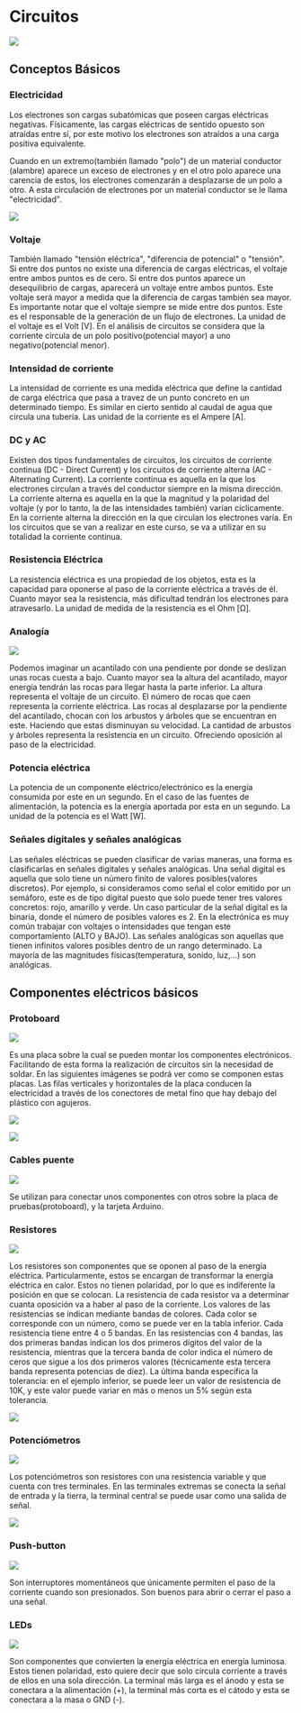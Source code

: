# Circuitos
![](img/Circuitos.png)

## Conceptos Básicos

### Electricidad

Los electrones son cargas subatómicas que poseen cargas eléctricas negativas. Físicamente, las cargas eléctricas de sentido opuesto son atraídas entre sí, por este motivo los electrones son atraídos a una carga positiva equivalente.

Cuando en un extremo(también llamado "polo") de un material conductor (alambre) aparece un exceso de electrones y en el otro polo aparece una carencia de estos, los electrones comenzarán a desplazarse de un polo a otro. A esta circulación de electrones por un material conductor se le llama "electricidad".

![](img/corriente.jpg)

### Voltaje

También llamado "tensión eléctrica", "diferencia de potencial" o "tensión".
Si entre dos puntos no existe una diferencia de cargas eléctricas, el voltaje entre ambos puntos es de cero. Si entre dos puntos aparece un desequilibrio de cargas, aparecerá un voltaje entre ambos puntos. Este voltaje será mayor a medida que la diferencia de cargas también sea mayor. Es importante notar que el voltaje siempre se mide entre dos puntos. Este es el responsable de la generación de un flujo de electrones. La unidad de el voltaje es el Volt [V]. En el análisis de circuitos se considera que la corriente circula de un polo positivo(potencial mayor) a uno negativo(potencial menor).

### Intensidad de corriente

La intensidad de corriente es una medida eléctrica que define la cantidad de carga eléctrica que pasa a travez de un punto concreto en un determinado tiempo. Es similar en cierto sentido al caudal de agua que circula una tubería. Las unidad de la corriente es el Ampere [A].

### DC y AC

Existen dos tipos fundamentales de circuitos, los circuitos de corriente continua (DC - Direct Current) y los circuitos de corriente alterna (AC - Alternating Current).
La corriente continua es aquella en la que los electrones circulan a través del conductor siempre en la misma dirección.  La corriente alterna es aquella en la que la magnitud y la polaridad del voltaje (y por lo tanto, la de las intensidades también) varían cíclicamente. En la corriente alterna la dirección en la que circulan los electrones varía.
En los circuitos que se van a realizar en este curso,  se va a utilizar en su totalidad la corriente continua.

### Resistencia Eléctrica

La resistencia eléctrica es una propiedad de los objetos, esta es la capacidad para oponerse al paso de la corriente eléctrica a través de él. Cuanto mayor sea la resistencia, más dificultad tendrán los electrones para atravesarlo. La unidad de medida de la resistencia es el Ohm [Ω].

### Analogía

![](img/analogia.png)

Podemos imaginar un acantilado con una pendiente por donde se deslizan unas rocas cuesta a bajo. Cuanto mayor sea la altura del acantilado, mayor energía tendrán las rocas para llegar hasta la parte inferior. La altura representa el voltaje de un circuito. El número de rocas que caen representa la corriente eléctrica. Las rocas al desplazarse por la pendiente del acantilado, chocan con los arbustos y árboles que se encuentran en este. Haciendo que estas disminuyan su velocidad. La cantidad de arbustos y árboles representa la resistencia en un circuito. Ofreciendo oposición al paso de la electricidad.


### Potencia eléctrica

La potencia de un componente eléctrico/electrónico es la energía consumida por este en un segundo. En el caso de las fuentes de alimentación, la potencia es la energía aportada por esta en un segundo. La unidad de la potencia es el Watt [W].

### Señales digitales y señales analógicas

Las señales eléctricas se pueden clasificar de varias maneras, una forma es clasificarlas en señales digitales y señales analógicas. Una señal digital es aquella que solo tiene un número finito de valores posibles(valores discretos). Por ejemplo, si consideramos como señal el color emitido por un semáforo, este es de tipo digital puesto que solo puede tener tres valores concretos: rojo, amarillo y verde.
Un caso particular de la señal digital es la binaria, donde el número de posibles valores es 2. En la electrónica es muy común trabajar con voltajes o intensidades que tengan este comportamiento (ALTO y BAJO).
Las señales analógicas son aquellas que tienen infinitos valores posibles dentro de un rango determinado. La mayoría de las magnitudes físicas(temperatura, sonido, luz,...) son analógicas.

## Componentes eléctricos básicos

### Protoboard

![](img/proto1.png)

Es una placa sobre la cual se pueden montar los componentes electrónicos. Facilitando de esta forma la realización de circuitos sin la necesidad de soldar.
En las siguientes imágenes se podrá ver como se componen estas placas. Las filas verticales y horizontales de la placa conducen la electricidad a través de los conectores de metal fino que hay debajo del plástico con agujeros.

![](img/proto2.png)

![](img/proto3.png)

### Cables puente

![](img/cables.png)

Se utilizan para conectar unos componentes con otros sobre la placa de pruebas(protoboard), y la tarjeta Arduino.

### Resistores

![](img/resistores.png)

Los resistores son componentes que se oponen al paso de la energía eléctrica. Particularmente, estos se encargan de transformar la energía eléctrica en calor. Estos no tienen polaridad, por lo que es indiferente la posición en que se colocan.
La resistencia de cada resistor va a determinar cuanta oposición va a haber al paso de la corriente. Los valores de las resistencias se indican mediante bandas de colores. Cada color se corresponde con un número, como se puede ver en la tabla inferior. 
Cada
resistencia tiene entre 4 o 5 bandas. En las resistencias con 4 bandas, las dos primeras
bandas indican los dos primeros dígitos del valor de la resistencia, mientras que la tercera
banda de color indica el número de ceros que sigue a los dos primeros valores
(técnicamente esta tercera banda representa potencias de diez). La última banda
especifica la tolerancia: en el ejemplo inferior, se puede leer un valor de resistencia de
10K, y este valor puede variar en más o menos un 5% según esta tolerancia.

![](img/tablaResistencias.png)

### Potenciómetros

![](img/pot.png)

Los potenciómetros son resistores con una resistencia variable y que cuenta con tres terminales. En las terminales extremas se conecta la señal de entrada y la tierra, la terminal central se puede usar como una salida de señal.

![](img/pot2.png)


### Push-button

![](img/pushB.png)

Son interruptores momentáneos que únicamente permiten el paso de la corriente cuando son presionados. Son buenos para abrir o cerrar el paso a una señal.

### LEDs

![](img/led.png)


Son componentes que convierten la energía eléctrica en energía luminosa. Estos tienen polaridad, esto quiere decir que solo circula corriente a través de ellos en una sola dirección. La terminal más larga es el ánodo y esta se conectara a la alimentación (+), la terminal más corta es el cátodo y esta se conectara a la masa o GND (-).
